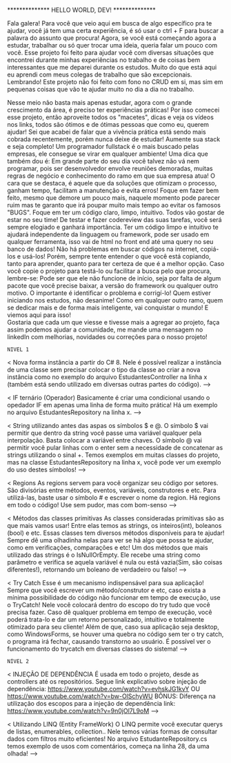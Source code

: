************** HELLO WORLD, DEV! ************** 






Fala galera! Para você que veio aqui em busca de algo específico pra te ajudar, você já tem uma certa experiência, é só usar
o ctrl + F para buscar a palavra do assunto que procura!
Agora, se você está começando agora a estudar, trabalhar ou só quer trocar uma ideia, queria falar um pouco com você.
	Esse projeto foi feito para ajudar você com diversas situações que encontrei durante minhas experiências no trabalho
e de coisas bem interessantes que me deparei durante os estudos. Muito do que está aqui eu aprendi com meus colegas de trabalho
que são excepcionais.
	Lembrando! Este projeto não foi feito com fono no CRUD em si, mas sim em pequenas coisas que vão te ajudar muito no dia a dia no trabalho.

Nesse meio não basta mais apenas estudar, agora com o grande crescimento da área, é preciso ter experiências práticas! Por
isso comecei esse projeto, então aproveite todos os "macetes", dicas e veja os vídeos nos links, todos são ótimos e de ótimas pessoas
que como eu, querem ajudar! Sei que acabei de falar que a vivência prática está sendo mais cobrada recentemente, porém nunca deixe de estudar! Aumente sua
stack e seja completo! Um programador fullstack é o mais buscado pelas empresas, ele consegue se virar em qualquer ambiente!
Uma dica que também dou é: Em grande parte do seu dia você talvez não vá nem programar, pois ser desenvolvedor envolve reuniões demoradas,
muitas regras de negócio e conhecimento do ramo em que sua empresa atua! O cara que se destaca, é aquele que da soluções que otimizam o processo,
ganham tempo, facilitam a manutenção e evita erros! Foque em fazer bem feito, mesmo que demore um pouco mais, naquele momento pode parecer ruim
mas te garanto que irá poupar muito mais tempo ao evitar os famosos "BUGS".
Foque em ter um código claro, limpo, intuitivo. Todos vão gostar de estar no seu time! De testar e fazer codereview das suas tarefas,
você será sempre elogiado e ganhará importância. Ter um código limpo e intuitivo te ajudará independente da linguagem ou framework, pode ser usado
em qualquer ferramenta, isso vai de html no front end até uma query no seu banco de dados!
Não há problemas em buscar códigos na internet, copiá-los e usá-los! Porém, sempre tente entender o que você está copiando, tanto para aprender,
quanto para ter certeza de que é a melhor opção.
Caso você copie o projeto para testá-lo ou facilitar a busca pelo que procura, lembre-se: Pode ser que ele não funcione de início, seja 
por falta de algum pacote que você precise baixar, a versão do framework ou qualquer outro motivo. O importante é identificar o problema e corrigí-lo!
Quem estiver iniciando nos estudos, não desanime! Como em qualquer outro ramo, quem se dedicar mais e de forma mais inteligente, vai conquistar
o mundo! E viemos aqui para isso!	
Gostaria que cada um que viesse e tivesse mais a agregar ao projeto, faça assim podemos ajudar a comunidade, me mande uma mensagem no
linkedIn com melhorias, novidades ou correções para o nosso projeto!


	NIVEL 1

< Nova forma instância a partir do C# 8. 
	Nele é possível realizar a instância de uma classe sem precisar colocar o tipo da classe ao criar a nova instância como no exemplo
do arquivo EstudantesController na linha x (também está sendo utilizado em diversas outras partes do código). -->

< IF ternário (Operador)
	Basicamente é criar uma condicional usando o opedador IF em apenas uma linha de forma muito prática!
Há um exemplo no arquivo EstudantesRepository na linha x. -->

< String utilizando antes das aspas os símbolos $ e @.
	O símbolo $ vai permitir que dentro da string você passe uma variável qualquer pela interpolação. Basta colocar a variável entre chaves.
O símbolo @ vai permitir você pular linhas com o enter sem a necessidade de concatenar as strings utilizando o sinal +. 
Temos exemplos em muitas classes do projeto, mas na classe EstudantesRepository na linha x, você pode ver um exemplo do uso destes símbolos! -->

< Regions
	As regions servem para você organizar seu código por setores. São divisórias entre métodos, eventos, variáveis, construtores e etc.
Para utilizá-las, baste usar o símbolo # e escrever o nome da region.
Há regions em todo o código! Use sem pudor, mas com bom-senso -->


< Métodos das classes primitivas
	As classes consideradas primitivas são as que mais vamos usar! Entre elas temos as strings, os inteiros(int), boleanos (bool) e etc.
Essas classes tem diversos métodos disponíveis para te ajudar! Sempre dê uma olhadinha nelas para ver se há algo que possa te ajudar,
como em verificações, comparações e etc!
	Um dos métodos que mais utilizado das strings é o IsNullOrEmpty. Ele recebe uma string como parâmetro e verifica se aquela variável
é nula ou está vazia(Sim, são coisas diferentes!), retornando um boleano de verdadeiro ou falso! -->


< Try Catch
	Esse é um mecanismo indispensável para sua aplicação!
Sempre que você escrever um método/construtor e etc, caso exista a mínima possibilidade do código não funcionar em tempo
de execução, use o TryCatch!
	Nele você colocará dentro do escopo do try tudo que você precisa fazer. Caso dê qualquer problema em tempo de 
execução, você poderá trata-lo e dar um retorno personalizado, intuitivo e totalmente otimizado para seu cliente! Além de que,
caso sua aplicação seja desktop, como WindowsForms, se houver uma quebra no código sem ter o try catch, o programa irá fechar,
causando transtorno ao usuário.
	É possível ver o funcionamento do trycatch em diversas classes do sistema! -->







    NÍVEL 2
    
< INJEÇÃO DE DEPENDÊNCIA
	É usada em todo o projeto, desde as controllers até os repositórios.  Segue link explicativo sobre injeção de dependência:
https://www.youtube.com/watch?v=evhskJG1kvY  OU  https://www.youtube.com/watch?v=bw-OlSchyWU
BÔNUS: Diferença na utilização dos escopos para a injeção de dependência link: https://www.youtube.com/watch?v=9n0jOl7L9oM -->



< Utilizando LINQ (Entity FrameWork) 
	O LINQ permite você executar querys de listas, enumerables, collection.. Nele temos várias formas de consultar dados com filtros muito eficientes! 
No arquivo EstudanteRepository.cs temos exemplo de usos com comentários, começa na linha 28, da uma olhada! -->


